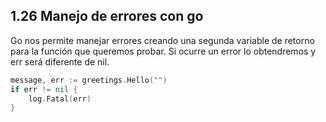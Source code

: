 ## 1.26 Manejo de errores con go

Go nos permite manejar errores creando una segunda variable de retorno
para la función que queremos probar. Si ocurre un error lo obtendremos y
err será diferente de nil.

``` go
message, err := greetings.Hello("")
if err != nil {
    log.Fatal(err)
}
```

